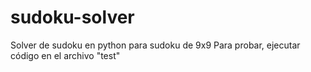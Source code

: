 # sudoku-solver
Solver de sudoku en python para sudoku de 9x9
Para probar, ejecutar código en el archivo "test"
